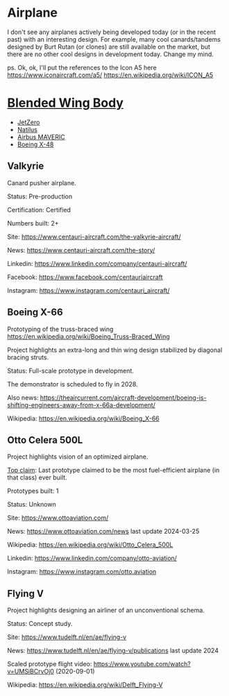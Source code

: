 Airplane
========

I don't see any airplanes actively being developed today (or in the recent past) with an interesting design.
For example, many cool canards/tandems designed by Burt Rutan (or clones) are still available on the market, but there are no other cool designs in development today.
Change my mind.

ps. Ok, ok, I'll put the references to the Icon A5 here <https://www.iconaircraft.com/a5/> <https://en.wikipedia.org/wiki/ICON_A5>



# [Blended Wing Body](Airplane.BlendedWingBody.md)
- [JetZero](Airplane.BlendedWingBody.md#jetzero)
- [Natilus](Airplane.BlendedWingBody.md#natilus)
- [Airbus MAVERIC](Airplane.BlendedWingBody.md#airbus-maveric)
- [Boeing X-48](Airplane.BlendedWingBody.md#boeing-x-48)



## Valkyrie

Canard pusher airplane.

Status: Pre-production

Certification: Certified

Numbers built: 2+

Site: <https://www.centauri-aircraft.com/the-valkyrie-aircraft/>

News: <https://www.centauri-aircraft.com/the-story/>

Linkedin: <https://www.linkedin.com/company/centauri-aircraft/>

Facebook: <https://www.facebook.com/centauriaircraft>

Instagram: <https://www.instagram.com/centauri_aircraft/>



## Boeing X-66

Prototyping of the truss-braced wing <https://en.wikipedia.org/wiki/Boeing_Truss-Braced_Wing>

Project highlights an extra-long and thin wing design stabilized by diagonal bracing struts.

Status: Full-scale prototype in development.

The demonstrator is scheduled to fly in 2028.

Also news: <https://theaircurrent.com/aircraft-development/boeing-is-shifting-engineers-away-from-x-66a-development/>

Wikipedia: <https://en.wikipedia.org/wiki/Boeing_X-66>



## Otto Celera 500L

Project highlights vision of an optimized airplane.

[Top claim](readme.md#top-claim): Last prototype claimed to be the most fuel-efficient airplane (in that class) ever built.

Prototypes built: 1

Status: Unknown

Site: <https://www.ottoaviation.com/>

News: <https://www.ottoaviation.com/news> last update 2024-03-25

Wikipedia: <https://en.wikipedia.org/wiki/Otto_Celera_500L>

Linkedin: <https://www.linkedin.com/company/otto-aviation/>

Instagram: <https://www.instagram.com/otto.aviation>



## Flying V

Project highlights designing an airliner of an unconventional schema.

Status: Concept study.

Site: <https://www.tudelft.nl/en/ae/flying-v>

News: <https://www.tudelft.nl/en/ae/flying-v/publications> last update 2024

Scaled prototype flight video: <https://www.youtube.com/watch?v=UMSiBCrvOj0> (2020-09-01)

Wikipedia: <https://en.wikipedia.org/wiki/Delft_Flying-V>


